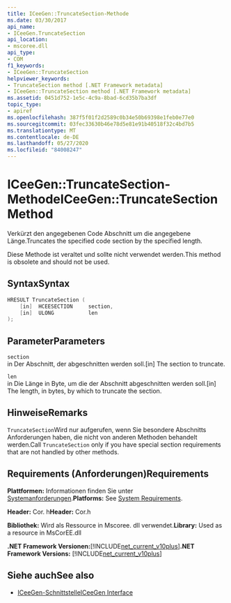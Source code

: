 ```yaml
---
title: ICeeGen::TruncateSection-Methode
ms.date: 03/30/2017
api_name:
- ICeeGen.TruncateSection
api_location:
- mscoree.dll
api_type:
- COM
f1_keywords:
- ICeeGen::TruncateSection
helpviewer_keywords:
- TruncateSection method [.NET Framework metadata]
- ICeeGen::TruncateSection method [.NET Framework metadata]
ms.assetid: 0451d752-1e5c-4c9a-8bad-6cd35b7ba3df
topic_type:
- apiref
ms.openlocfilehash: 387f5f01f2d2589c0b34e50b69398e1feb0e77e0
ms.sourcegitcommit: 03fec33630b46e78d5e81e91b40518f32c4bd7b5
ms.translationtype: MT
ms.contentlocale: de-DE
ms.lasthandoff: 05/27/2020
ms.locfileid: "84008247"
---
```

# <a name="iceegentruncatesection-method"></a><span data-ttu-id="3c42b-102">ICeeGen::TruncateSection-Methode</span><span class="sxs-lookup"><span data-stu-id="3c42b-102">ICeeGen::TruncateSection Method</span></span>
<span data-ttu-id="3c42b-103">Verkürzt den angegebenen Code Abschnitt um die angegebene Länge.</span><span class="sxs-lookup"><span data-stu-id="3c42b-103">Truncates the specified code section by the specified length.</span></span>  
  
 <span data-ttu-id="3c42b-104">Diese Methode ist veraltet und sollte nicht verwendet werden.</span><span class="sxs-lookup"><span data-stu-id="3c42b-104">This method is obsolete and should not be used.</span></span>  
  
## <a name="syntax"></a><span data-ttu-id="3c42b-105">Syntax</span><span class="sxs-lookup"><span data-stu-id="3c42b-105">Syntax</span></span>  
  
```cpp  
HRESULT TruncateSection (  
    [in]  HCEESECTION     section,  
    [in]  ULONG           len  
);  
```  
  
## <a name="parameters"></a><span data-ttu-id="3c42b-106">Parameter</span><span class="sxs-lookup"><span data-stu-id="3c42b-106">Parameters</span></span>  
 `section`  
 <span data-ttu-id="3c42b-107">in Der Abschnitt, der abgeschnitten werden soll.</span><span class="sxs-lookup"><span data-stu-id="3c42b-107">[in] The section to truncate.</span></span>  
  
 `len`  
 <span data-ttu-id="3c42b-108">in Die Länge in Byte, um die der Abschnitt abgeschnitten werden soll.</span><span class="sxs-lookup"><span data-stu-id="3c42b-108">[in] The length, in bytes, by which to truncate the section.</span></span>  
  
## <a name="remarks"></a><span data-ttu-id="3c42b-109">Hinweise</span><span class="sxs-lookup"><span data-stu-id="3c42b-109">Remarks</span></span>  
 <span data-ttu-id="3c42b-110">`TruncateSection`Wird nur aufgerufen, wenn Sie besondere Abschnitts Anforderungen haben, die nicht von anderen Methoden behandelt werden.</span><span class="sxs-lookup"><span data-stu-id="3c42b-110">Call `TruncateSection` only if you have special section requirements that are not handled by other methods.</span></span>  
  
## <a name="requirements"></a><span data-ttu-id="3c42b-111">Requirements (Anforderungen)</span><span class="sxs-lookup"><span data-stu-id="3c42b-111">Requirements</span></span>  
 <span data-ttu-id="3c42b-112">**Plattformen:** Informationen finden Sie unter [Systemanforderungen](../../get-started/system-requirements.md).</span><span class="sxs-lookup"><span data-stu-id="3c42b-112">**Platforms:** See [System Requirements](../../get-started/system-requirements.md).</span></span>  
  
 <span data-ttu-id="3c42b-113">**Header:** Cor. h</span><span class="sxs-lookup"><span data-stu-id="3c42b-113">**Header:** Cor.h</span></span>  
  
 <span data-ttu-id="3c42b-114">**Bibliothek:** Wird als Ressource in Mscoree. dll verwendet.</span><span class="sxs-lookup"><span data-stu-id="3c42b-114">**Library:** Used as a resource in MsCorEE.dll</span></span>  
  
 <span data-ttu-id="3c42b-115">**.NET Framework Versionen:**[!INCLUDE[net_current_v10plus](../../../../includes/net-current-v10plus-md.md)]</span><span class="sxs-lookup"><span data-stu-id="3c42b-115">**.NET Framework Versions:** [!INCLUDE[net_current_v10plus](../../../../includes/net-current-v10plus-md.md)]</span></span>  
  
## <a name="see-also"></a><span data-ttu-id="3c42b-116">Siehe auch</span><span class="sxs-lookup"><span data-stu-id="3c42b-116">See also</span></span>

- [<span data-ttu-id="3c42b-117">ICeeGen-Schnittstelle</span><span class="sxs-lookup"><span data-stu-id="3c42b-117">ICeeGen Interface</span></span>](iceegen-interface.md)
